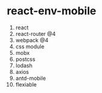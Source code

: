 # react-env-mobile

1. react 
2. react-router @4
3. webpack @4
4. css module
5. mobx
6. postcss
7. lodash
8. axios
9. antd-mobile
10. flexiable
